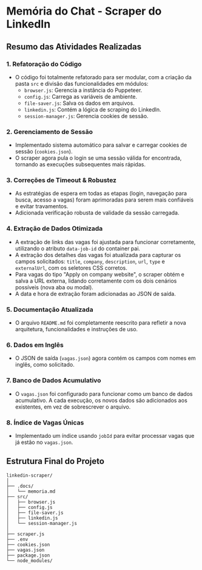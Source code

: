 # Memória do Chat - Scraper do LinkedIn

## Resumo das Atividades Realizadas

### 1. Refatoração do Código
- O código foi totalmente refatorado para ser modular, com a criação da pasta `src` e divisão das funcionalidades em módulos:
  - `browser.js`: Gerencia a instância do Puppeteer.
  - `config.js`: Carrega as variáveis de ambiente.
  - `file-saver.js`: Salva os dados em arquivos.
  - `linkedin.js`: Contém a lógica de scraping do LinkedIn.
  - `session-manager.js`: Gerencia cookies de sessão.

### 2. Gerenciamento de Sessão
- Implementado sistema automático para salvar e carregar cookies de sessão (`cookies.json`).
- O scraper agora pula o login se uma sessão válida for encontrada, tornando as execuções subsequentes mais rápidas.

### 3. Correções de Timeout & Robustez
- As estratégias de espera em todas as etapas (login, navegação para busca, acesso a vagas) foram aprimoradas para serem mais confiáveis e evitar travamentos.
- Adicionada verificação robusta de validade da sessão carregada.

### 4. Extração de Dados Otimizada
- A extração de links das vagas foi ajustada para funcionar corretamente, utilizando o atributo `data-job-id` do container pai.
- A extração dos detalhes das vagas foi atualizada para capturar os campos solicitados: `title`, `company`, `description`, `url`, `type` e `externalUrl`, com os seletores CSS corretos.
- Para vagas do tipo "Apply on company website", o scraper obtém e salva a URL externa, lidando corretamente com os dois cenários possíveis (nova aba ou modal).
- A data e hora de extração foram adicionadas ao JSON de saída.

### 5. Documentação Atualizada
- O arquivo `README.md` foi completamente reescrito para refletir a nova arquitetura, funcionalidades e instruções de uso.

### 6. Dados em Inglês
- O JSON de saída (`vagas.json`) agora contém os campos com nomes em inglês, como solicitado.

### 7. Banco de Dados Acumulativo
- O `vagas.json` foi configurado para funcionar como um banco de dados acumulativo. A cada execução, os novos dados são adicionados aos existentes, em vez de sobrescrever o arquivo.

### 8. Índice de Vagas Únicas
- Implementado um índice usando `jobId` para evitar processar vagas que já estão no `vagas.json`.

## Estrutura Final do Projeto
```
linkedin-scraper/
│
├── .docs/
│   └── memoria.md
├── src/
│   ├── browser.js
│   ├── config.js
│   ├── file-saver.js
│   ├── linkedin.js
│   └── session-manager.js
│
├── scraper.js
├── .env
├── cookies.json
├── vagas.json
├── package.json
└── node_modules/